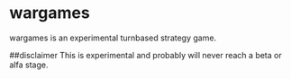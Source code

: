 # wargames
wargames is an experimental turnbased strategy game.

##disclaimer
This is experimental and probably will never reach a beta or alfa stage.